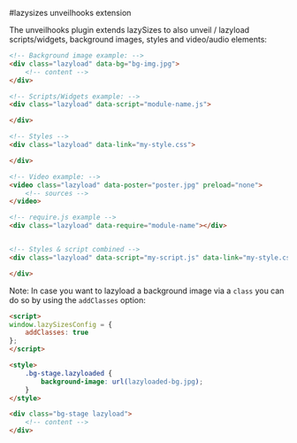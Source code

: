 #lazysizes unveilhooks extension

The unveilhooks plugin extends lazySizes to also unveil / lazyload scripts/widgets, background images, styles and video/audio elements:

```html
<!-- Background image example: -->
<div class="lazyload" data-bg="bg-img.jpg">
	<!-- content -->
</div>

<!-- Scripts/Widgets example: -->
<div class="lazyload" data-script="module-name.js">

</div>

<!-- Styles -->
<div class="lazyload" data-link="my-style.css">

</div>

<!-- Video example: -->
<video class="lazyload" data-poster="poster.jpg" preload="none">
 	<!-- sources -->
</video>

<!-- require.js example -->
<div class="lazyload" data-require="module-name"></div>


<!-- Styles & script combined -->
<div class="lazyload" data-script="my-script.js" data-link="my-style.css">

</div>
```

Note: In case you want to lazyload a background image via a ``class`` you can do so by using the ``addClasses`` option:

```html
<script>
window.lazySizesConfig = {
	addClasses: true
};
</script>

<style>
	.bg-stage.lazyloaded {
		background-image: url(lazyloaded-bg.jpg);
	}
</style>

<div class="bg-stage lazyload">
	<!-- content -->
</div>
```
 

